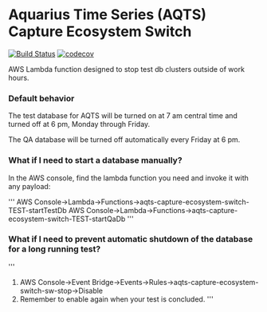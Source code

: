 # Aquarius Time Series (AQTS) Capture Ecosystem Switch
[![Build Status](https://travis-ci.org/usgs/aqts-capture-ecosystem-switch.svg?branch=master)](https://travis-ci.org/usgs/aqts-capture-ecosystem-switch)
[![codecov](https://codecov.io/gh/usgs/aqts-capture-ecosystem-switch/branch/master/graph/badge.svg)](https://codecov.io/gh/usgs/aqts-capture-ecosystem-switch)

AWS Lambda function designed to stop test db clusters outside of work hours.

### Default behavior
The test database for AQTS will be turned on at 7 am central time and turned off at 6 pm, Monday through Friday.

The QA database will be turned off automatically every Friday at 6 pm.

### What if I need to start a database manually?
In the AWS console, find the lambda function you need and invoke it with any payload:

'''
AWS Console->Lambda->Functions->aqts-capture-ecosystem-switch-TEST-startTestDb
AWS Console->Lambda->Functions->aqts-capture-ecosystem-switch-TEST-startQaDb
'''

### What if I need to prevent automatic shutdown of the database for a long running test?

'''
1. AWS Console->Event Bridge->Events->Rules->aqts-capture-ecosystem-switch-sw-stop<test or qa>->Disable
2. Remember to enable again when your test is concluded.
'''
